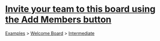 # [Invite your team to this board using the Add Members button](https://trello.com/c/XJoGqr42/7-invite-your-team-to-this-board-using-the-add-members-button)

[Examples](../../README.md) > [Welcome Board](../README.md) > [Intermediate](README.md)





